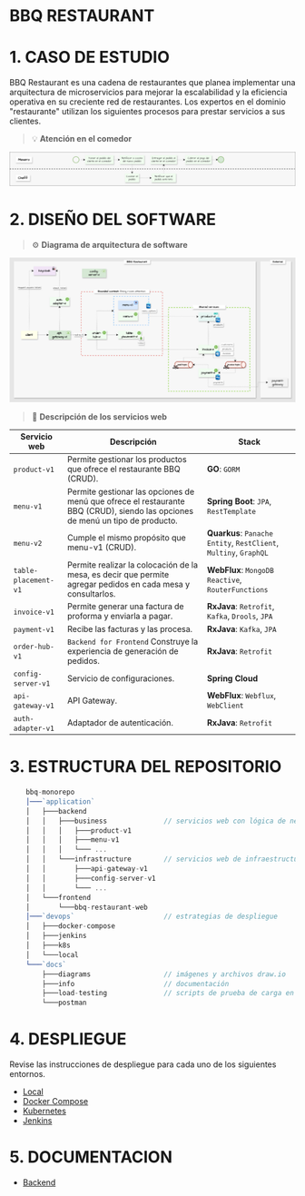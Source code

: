 # BBQ RESTAURANT

# 1. CASO DE ESTUDIO
BBQ Restaurant es una cadena de restaurantes que planea implementar una arquitectura de microservicios para mejorar la escalabilidad y la eficiencia operativa en su creciente red de restaurantes.
Los expertos en el dominio "restaurante" utilizan los siguientes procesos para prestar servicios a sus clientes.


> 💡 **Atención en el comedor**

![Proceso de atención en el restaurante](./docs/diagrams/restaurant-process.jpg)

# 2. DISEÑO DEL SOFTWARE

> ⚙️ **Diagrama de arquitectura de software**

![Arquitectura de software](./docs/diagrams/software-architecture.jpg)

> 📝 **Descripción de los servicios web**

| Servicio web         | Descripción                                                                                                                   | Stack                                                             |   
|----------------------|-------------------------------------------------------------------------------------------------------------------------------|-------------------------------------------------------------------|
| `product-v1`         | Permite gestionar los productos que ofrece el restaurante BBQ (CRUD).                                                         | **GO**: `GORM`                                                    |
| `menu-v1`            | Permite gestionar las opciones de menú que ofrece el restaurante BBQ (CRUD), siendo las opciones de menú un tipo de producto. | **Spring Boot**: `JPA`, `RestTemplate`                            |
| `menu-v2`            | Cumple el mismo propósito que menu-v1 (CRUD).                                                                                 | **Quarkus**: `Panache Entity`, `RestClient`, `Multiny`, `GraphQL` |
| `table-placement-v1` | Permite realizar la colocación de la mesa, es decir que permite agregar pedidos en cada mesa y consultarlos.                  | **WebFlux**: `MongoDB Reactive`, `RouterFunctions`                |
| `invoice-v1`         | Permite generar una factura de proforma y enviarla a pagar.                                                                   | **RxJava**: `Retrofit`, `Kafka`, `Drools`, `JPA`                  |
| `payment-v1`         | Recibe las facturas y las procesa.                                                                                            | **RxJava**: `Kafka`, `JPA`                                        |
| `order-hub-v1`       | `Backend for Frontend` Construye la experiencia de generación de pedidos.                                                     | **RxJava**: `Retrofit`                                            |
| `config-server-v1`   | Servicio de configuraciones.                                                                                                  | **Spring Cloud**                                                  |
| `api-gateway-v1`     | API Gateway.                                                                                                                  | **WebFlux**: `Webflux`, `WebClient`                               |
| `auth-adapter-v1`    | Adaptador de autenticación.                                                                                                   | **RxJava**: `Retrofit`                                            |

# 3. ESTRUCTURA DEL REPOSITORIO

```javascript
    bbq-monorepo
    │───`application`
    │   ├───backend
    │   │   ├───business              // servicios web con lógica de negocio 
    │   │   │   ├───product-v1
    │   │   │   ├───menu-v1
    │   │   │   └─── ...
    │   │   └───infrastructure        // servicios web de infraestructura
    │   │       ├───api-gateway-v1
    │   │       ├───config-server-v1
    │   │       └─── ...
    │   └───frontend
    │       └───bbq-restaurant-web
    │───`devops`                      // estrategias de despliegue                   
    │   ├───docker-compose
    │   ├───jenkins
    │   ├───k8s
    │   └───local
    └───`docs`
        ├───diagrams                  // imágenes y archivos draw.io
        ├───info                      // documentación
        ├───load-testing              // scripts de prueba de carga en JMeter e informes
        └───postman
```


# 4. DESPLIEGUE
Revise las instrucciones de despliegue para cada uno de los siguientes entornos.
- [Local](./devops/local/README.md)
- [Docker Compose](./devops/docker-compose/README.md)
- [Kubernetes](./devops/k8s/README.md)
- [Jenkins](./devops/jenkins/README.md)

# 5. DOCUMENTACION
- [Backend](./docs/info/backend/README.md)